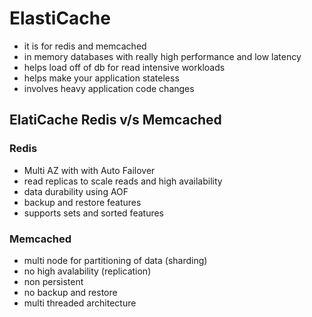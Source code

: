 # ElastiCache
- it is for redis and memcached
- in memory databases with really high performance and low latency
- helps load off of db for read intensive workloads
- helps make your application stateless
- involves heavy application code changes
  
## ElatiCache Redis v/s Memcached

### Redis
- Multi AZ with with Auto Failover
- read replicas to scale reads and high availability
- data durability using AOF
- backup and restore features
- supports sets and sorted features


### Memcached
- multi node for partitioning of data (sharding)
- no high avalability (replication)
- non persistent
- no backup and restore
- multi threaded architecture
  
